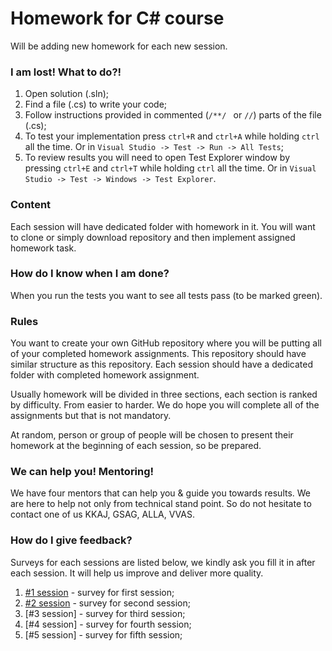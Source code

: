 # Homework for C# course

Will be adding new homework for each new session.

### I am lost! What to do?!
 1) Open solution (.sln);
 2) Find a file (.cs) to write your code;
 3) Follow instructions provided in commented (```/**/ ``` or ```//```) parts of the file (.cs);
 4) To test your implementation press ```ctrl+R``` and ```ctrl+A``` while holding ```ctrl``` all the time. Or in ```Visual Studio -> Test -> Run -> All Tests```;
 5) To review results you will need to open Test Explorer window by pressing ```ctrl+E``` and ```ctrl+T``` while holding ```ctrl``` all the time. Or in ```Visual Studio -> Test -> Windows -> Test Explorer```.
 
 ### Content

Each session will have dedicated folder with homework in it. You will want to clone or simply download repository and then implement assigned homework task.

### How do I know when I am done?
When you run the tests you want to see all tests pass (to be marked green).

### Rules
You want to create your own GitHub repository where you will be putting all of your completed homework assignments. This repository should have similar structure as this repository. Each session should have a dedicated folder with completed homework assignment.

Usually homework will be divided in three sections, each section is ranked by difficulty. From easier to harder. We do hope you will complete all of the assignments but that is not mandatory.

At random, person or group of people will be chosen to present their homework at the beginning of each session, so be prepared.

### We can help you! Mentoring!
We have four mentors that can help you & guide you towards results. We are here to help not only from technical stand point. So do not hesitate to contact one of us KKAJ, GSAG, ALLA, VVAS.

### How do I give feedback?
Surveys for each sessions are listed below, we kindly ask you fill it in after each session. It will help us improve and deliver more quality.
1) [#1 session](https://www.surveymonkey.com/r/8JZSQ2K) - survey for first session;
2) [#2 session](https://www.surveymonkey.com/r/8F2ZZW3) - survey for second session;
3) [#3 session] - survey for third session;
4) [#4 session] - survey for fourth session;
5) [#5 session] - survey for fifth session;